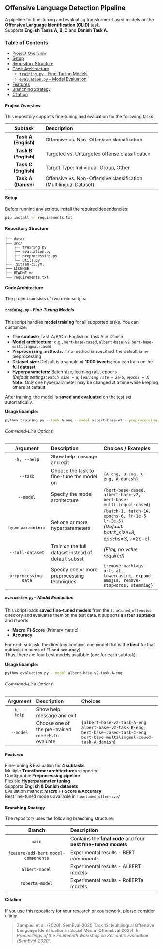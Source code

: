 ## Offensive Language Detection Pipeline

A pipeline for fine-tuning and evaluating transformer-based models on the **Offensive Language Identification (OLID)** task.  
Supports **English Tasks A, B, C** and **Danish Task A**.

### Table of Contents

- [Project Overview](#project-overview)
- [Setup](#setup)
- [Repository Structure](#repository-structure)
- [Code Architecture](#code-architecture)
  - [`training.py` – Fine-Tuning Models](#trainingpy--fine-tuning-models)
  - [`evaluation.py` – Model Evaluation](#evaluationpy--model-evaluation)
- [Features](#features)
- [Branching Strategy](#branching-strategy)
- [Citation](#citation)

#### Project Overview

This repository supports fine-tuning and evaluation for the following tasks:

| Subtask | Description |
|:-:|:-|
| **Task A (English)** | Offensive vs. Non-Offensive classification |
| **Task B (English)** | Targeted vs. Untargeted offense classification |
| **Task C (English)** | Target Type: Individual, Group, Other |
| **Task A (Danish)** | Offensive vs. Non-Offensive classification (Multilingual Dataset) |

#### Setup

Before running any scripts, install the required dependencies:

```bash
pip install -r requirements.txt
```

#### Repository Structure

```
├── data/
├── src/
│   ├── training.py
│   ├── evaluation.py
│   ├── preprocessing.py
│   └── utils.py
├── .gitlab-ci.yml
├── LICENSE
├── README.md
└── requirements.txt            
```

#### Code Architecture

The project consists of two main scripts:

##### `training.py` – Fine-Tuning Models

This script handles **model training** for all supported tasks. You can customize:

- **The subtask:** Task A/B/C in English or Task A in Danish
- **Model architecture:** e.g., `bert-base-cased`, `albert-base-v2`, `bert-base-multilingual-cased`
- **Preprocessing methods:** If no method is specified, the default is no preprocessing
- **Dataset size:** Default is a sample of **1000 tweets**; you can train on the **full dataset**
- **Hyperparameters:** Batch size, learning rate, epochs  
  *(Default settings: `batch size = 8`, `learning rate = 2e-5`, `epochs = 3`)*  
  **Note:** Only one hyperparameter may be changed at a time while keeping others at default.

After training, the model is **saved and evaluated** on the test set automatically.

**Usage Example:**
```bash
python training.py --task A-eng --model albert-base-v2 --preprocessing-data lowercasing --hyperparameters batch-16 --full-dataset
```

###### Command-Line Options

| Argument | Description | Choices / Examples |
|:-:|:-|:-|
| `-h, --help` | Show help message and exit | |
| `--task` | Choose the task to fine-tune the model on | `{A-eng, B-eng, C-eng, A-danish}` |
| `--model` | Specify the model architecture | `{bert-base-cased, albert-base-v2, bert-base-multilingual-cased}` |
| `--hyperparameters` | Set one or more hyperparameters | `{batch-1, batch-16, epochs-6, lr-1e-5, lr-3e-5}`<br>*(Default: batch_size=8, epochs=3, lr=2e-5)* |
| `--full-dataset` | Train on the full dataset instead of default subset | *(Flag, no value required)* |
| `--preprocessing-data` | Specify one or more preprocessing techniques | `{remove-hashtags-urls-at, lowercasing, expand-emojis, remove-stopwords, stemming}` |

##### `evaluation.py` – Model Evaluation

This script loads **saved fine-tuned models** from the `finetuned_offensive` directory and evaluates them on the test data. It supports **all four subtasks** and reports:

- **Macro F1-Score** (Primary metric)
- **Accuracy**

For each subtask, the directory contains one model that is the **best** for that subtask (in terms of F1 and accuracy).  
Thus, there are four best models available (one for each subtask).

**Usage Example:**
```bash
python evaluation.py --model albert-base-v2-task-A-eng
```

###### Command-Line Options

| Argument | Description | Choices |
|:-:|:-|:-|
| `-h, --help` | Show help message and exit | |
| `--model` | Choose one of the pre-trained models to evaluate | `{albert-base-v2-task-A-eng, albert-base-v2-task-B-eng, bert-base-cased-task-C-eng, bert-base-multilingual-cased-task-A-danish}` |

#### Features

Fine-tuning & Evaluation for **4 subtasks**  
Multiple **Transformer architectures** supported  
Configurable **Preprocessing pipeline**  
Flexible **Hyperparameter tuning**  
Supports **English & Danish datasets**  
Evaluation metrics: **Macro F1-Score & Accuracy**  
Best fine-tuned models available in `finetuned_offensive/`

#### Branching Strategy

The repository uses the following branching structure:

| Branch | Description |
|:-:|:-|
| `main` | Contains the **final code** and four **best fine-tuned models** |
| `feature/add-bert-model-components` | Experimental results - BERT components |
| `albert-model` | Experimental results - ALBERT models |
| `roberta-model` | Experimental results - RoBERTa models |

#### Citation

If you use this repository for your research or coursework, please consider citing:

> Zampieri et al. (2020). SemEval-2020 Task 12: Multilingual Offensive Language Identification in Social Media (OffensEval 2020). In *Proceedings of the Fourteenth Workshop on Semantic Evaluation (SemEval-2020)*.
